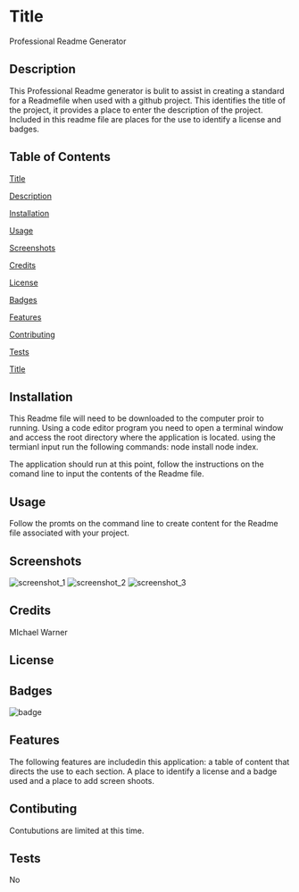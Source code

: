 # Title
  
Professional Readme Generator

## Description

This Professional Readme generator is bulit to assist in 
creating a standard for a Readmefile when used with a github
project. This identifies the title of the project, it provides a 
place to enter the description of the project. Included in this
readme file are places for the use to identify a license and badges.


## Table of Contents

[Title](#title)

[Description](#description)

[Installation](#installation)

[Usage](#usage)

[Screenshots](#screenshots)

[Credits](#credits)

[License](#license)

[Badges](#badges)

[Features](#features)

[Contributing](#contributing)

[Tests](#tests)

[Title](#Title)

## Installation

This Readme file will need to be downloaded to the computer proir to running.
Using a code editor program you need to open a terminal window and access the
root directory where the application is located. using the termianl input
run the following commands:
node install
node index.

The application should run at this point, follow the instructions on the 
comand line to input the contents of the Readme file. 

## Usage

Follow the promts on the command line to create content for the Readme file associated with your project.

## Screenshots

![screenshot_1](../assets/images/screenshot1.png)
![screenshot_2](../assets/images/screenshot2.png)
![screenshot_3](../assets/images/screenshot3.png)


## Credits

MIchael Warner

## License



## Badges

![badge](https://img.shields.io/static/v1?label=License&message=${data.license}&color=blue)

## Features

The following features are includedin this application: a table of content that directs the use to each section. A place to identify a license and a badge used and a place to add screen shoots.

## Contibuting

Contubutions are limited at this time.

## Tests

No

